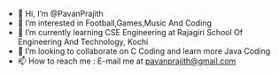- 👋 Hi, I’m @PavanPrajith
- 👀 I’m interested in Football,Games,Music And Coding
- 🌱 I’m currently learning CSE Engineering at Rajagiri School Of Engineering And Technology, Kochi
- 💞️ I’m looking to collaborate on C Coding and learn more Java Coding
- 📫 How to reach me : E-mail me at pavanprajith@gmail.com

<!---
PavanPrajith/PavanPrajith is a ✨ special ✨ repository because its `README.md` (this file) appears on your GitHub profile.
You can click the Preview link to take a look at your changes.
--->
